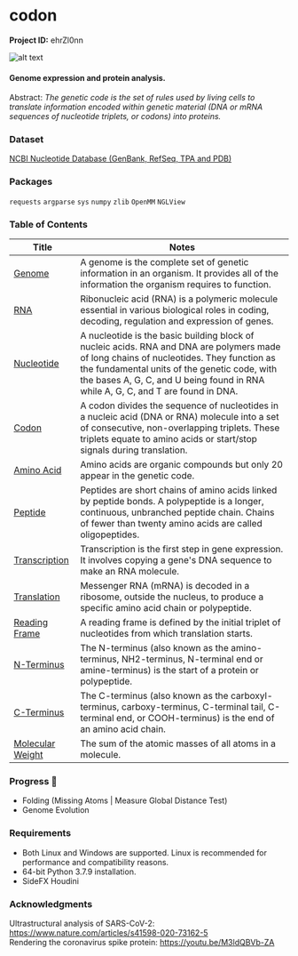 # codon

**Project ID:** ehrZl0nn

![alt text](https://github.com/epochlab/CODONEXPR/blob/main/sample.png)

#### Genome expression and protein analysis.
Abstract: *The genetic code is the set of rules used by living cells to translate information encoded within genetic material (DNA or mRNA sequences of nucleotide triplets, or codons) into proteins.*

### Dataset
[NCBI Nucleotide Database (GenBank, RefSeq, TPA and PDB)](https://www.ncbi.nlm.nih.gov/nuccore/)

### Packages
`requests` `argparse` `sys` `numpy` `zlib` `OpenMM` `NGLView`

### Table of Contents
Title | Notes
------- | -------
[Genome](https://en.wikipedia.org/wiki/Genome) | A genome is the complete set of genetic information in an organism. It provides all of the information the organism requires to function.
[RNA](https://en.wikipedia.org/wiki/RNA) | Ribonucleic acid (RNA) is a polymeric molecule essential in various biological roles in coding, decoding, regulation and expression of genes.
[Nucleotide](https://en.wikipedia.org/wiki/Nucleotide) | A nucleotide is the basic building block of nucleic acids. RNA and DNA are polymers made of long chains of nucleotides. They function as the fundamental units of the genetic code, with the bases A, G, C, and U being found in RNA while A, G, C, and T are found in DNA.
[Codon](https://en.wikipedia.org/wiki/Genetic_code) | A codon divides the sequence of nucleotides in a nucleic acid (DNA or RNA) molecule into a set of consecutive, non-overlapping triplets. These triplets equate to amino acids or start/stop signals during translation.
[Amino Acid](https://en.wikipedia.org/wiki/Amino_acid) | Amino acids are organic compounds but only 20 appear in the genetic code.
[Peptide](https://en.wikipedia.org/wiki/Peptide) | Peptides are short chains of amino acids linked by peptide bonds. A polypeptide is a longer, continuous, unbranched peptide chain. Chains of fewer than twenty amino acids are called oligopeptides.
[Transcription](https://en.wikipedia.org/wiki/Transcription_(biology)) | Transcription is the first step in gene expression. It involves copying a gene's DNA sequence to make an RNA molecule.
[Translation](https://en.wikipedia.org/wiki/Translation) | Messenger RNA (mRNA) is decoded in a ribosome, outside the nucleus, to produce a specific amino acid chain or polypeptide.
[Reading Frame](https://en.wikipedia.org/wiki/Reading_frame) | A reading frame is defined by the initial triplet of nucleotides from which translation starts.
[N-Terminus](https://en.wikipedia.org/wiki/N-terminus) | The N-terminus (also known as the amino-terminus, NH2-terminus, N-terminal end or amine-terminus) is the start of a protein or polypeptide.
[C-Terminus](https://en.wikipedia.org/wiki/C-terminus) | The C-terminus (also known as the carboxyl-terminus, carboxy-terminus, C-terminal tail, C-terminal end, or COOH-terminus) is the end of an amino acid chain.
[Molecular Weight](https://en.wikipedia.org/wiki/Molecular_mass) | The sum of the atomic masses of all atoms in a molecule.

### Progress :wrench:
- Folding (Missing Atoms | Measure Global Distance Test)
- Genome Evolution

### Requirements
- Both Linux and Windows are supported. Linux is recommended for performance and compatibility reasons.
- 64-bit Python 3.7.9 installation.
- SideFX Houdini

### Acknowledgments
Ultrastructural analysis of SARS-CoV-2: https://www.nature.com/articles/s41598-020-73162-5<br />
Rendering the coronavirus spike protein: https://youtu.be/M3ldQBVb-ZA
